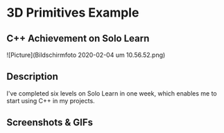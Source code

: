 # 3D Primitives Example

## C++ Achievement on Solo Learn ##

![Picture](Bildschirmfoto 2020-02-04 um 10.56.52.png)

## Description ##

I've completed six levels on Solo Learn in one week, which enables me to start using C++ in my projects. 

## Screenshots & GIFs ##
